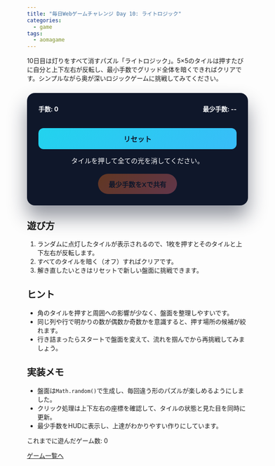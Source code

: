 ```yaml
---
title: "毎日Webゲームチャレンジ Day 10: ライトロジック"
categories:
  - game
tags:
  - aomagame
---
```


10日目は灯りをすべて消すパズル「ライトロジック」。5×5のタイルは押すたびに自分と上下左右が反転し、最小手数でグリッド全体を暗くできればクリアです。シンプルながら奥が深いロジックゲームに挑戦してみてください。

<style>
#light-logic-game {
  max-width: 480px;
  margin: 24px auto;
  padding: 26px;
  border-radius: 18px;
  background: #0f172a;
  color: #f8fafc;
  box-shadow: 0 26px 44px rgba(15, 23, 42, 0.45);
  text-align: center;
  font-family: "Inter", "Hiragino Kaku Gothic ProN", sans-serif;
}
#light-logic-game .hud {
  display: flex;
  justify-content: space-between;
  align-items: center;
  gap: 12px;
  flex-wrap: wrap;
  margin-bottom: 16px;
  font-weight: 700;
}
#light-logic-game .board {
  display: grid;
  grid-template-columns: repeat(5, 1fr);
  gap: 8px;
  margin: 0 auto 18px;
}
#light-logic-game button.tile {
  aspect-ratio: 1 / 1;
  border: none;
  border-radius: 14px;
  background: #facc15;
  box-shadow: inset 0 0 12px rgba(15, 23, 42, 0.25);
  transition: background 0.15s ease, transform 0.1s ease, box-shadow 0.1s ease;
  cursor: pointer;
}
#light-logic-game button.tile.off {
  background: #1e293b;
  box-shadow: inset 0 0 10px rgba(148, 163, 184, 0.2);
}
#light-logic-game button.tile:hover {
  transform: translateY(-1px);
}
#light-logic-game .start {
  width: 100%;
  border: none;
  border-radius: 12px;
  padding: 12px 18px;
  background: linear-gradient(135deg, #22d3ee, #38bdf8);
  color: #0f172a;
  font-size: 1rem;
  font-weight: 700;
  cursor: pointer;
  transition: transform 0.12s ease, box-shadow 0.12s ease;
}
#light-logic-game .start:hover:not(:disabled) {
  transform: translateY(-1px);
  box-shadow: 0 18px 30px rgba(56, 189, 248, 0.35);
}
#light-logic-game .start:disabled {
  opacity: 0.35;
  cursor: not-allowed;
  box-shadow: none;
}
#light-logic-game .log {
  margin-top: 14px;
  font-size: 0.95rem;
  min-height: 24px;
}
#light-logic-game .actions {
  margin-top: 18px;
  display: flex;
  justify-content: center;
}
#light-logic-game .share-button {
  border: none;
  border-radius: 9999px;
  padding: 12px 24px;
  font-size: 0.95rem;
  font-weight: 700;
  background: linear-gradient(135deg, #f97316, #fb7185);
  color: #0f172a;
  cursor: pointer;
  box-shadow: 0 18px 36px rgba(251, 113, 133, 0.35);
  transition: transform 0.12s ease, box-shadow 0.12s ease, opacity 0.12s ease;
}
#light-logic-game .share-button:hover:not(:disabled) {
  transform: translateY(-1px);
  box-shadow: 0 22px 40px rgba(251, 113, 133, 0.45);
}
#light-logic-game .share-button:disabled {
  opacity: 0.35;
  cursor: not-allowed;
  box-shadow: none;
}
</style>

<div id="light-logic-game">
  <div class="hud">
    <span class="moves">手数: 0</span>
    <span class="best">最少手数: --</span>
  </div>
  <div class="board"></div>
  <button type="button" class="start">リセット</button>
  <p class="log">タイルを押して全ての光を消してください。</p>
  <div class="actions">
    <button type="button" class="share-button" disabled>最少手数をXで共有</button>
  </div>
</div>

<script>
(() => {
  const root = document.getElementById('light-logic-game');
  if (!root) {
    return;
  }

  const boardEl = root.querySelector('.board');
  const movesEl = root.querySelector('.moves');
  const bestEl = root.querySelector('.best');
  const startButton = root.querySelector('.start');
  const logEl = root.querySelector('.log');
  const shareButton = root.querySelector('.share-button');
  const getPlayCountEl = () => document.querySelector('[data-aomagame-play-count]');

  const size = 5;
  const storageKey = 'aomagame:best:light-logic';
  const playedKey = 'aomagame:played:light-logic';

  let tiles = [];
  let moves = 0;
  let bestMoves = null;
  let storageAvailable = false;

  const updatePlayCount = () => {
    const counterEl = getPlayCountEl();
    if (!counterEl) {
      return;
    }
    try {
      let total = 0;
      for (let i = 0; i < localStorage.length; i += 1) {
        const key = localStorage.key(i);
        if (typeof key !== 'string' || !key.startsWith('aomagame:played:')) {
          continue;
        }
        const value = Number.parseInt(localStorage.getItem(key) ?? '0', 10);
        if (!Number.isNaN(value) && value > 0) {
          total += 1;
        }
      }
      counterEl.textContent = total;
    } catch (error) {
      counterEl.textContent = '0';
    }
  };

  const markPlayed = () => {
    if (!storageAvailable) {
      return;
    }
    try {
      const current = Number.parseInt(localStorage.getItem(playedKey) ?? '0', 10);
      const next = Number.isNaN(current) ? 1 : current + 1;
      localStorage.setItem(playedKey, String(next));
    } catch (error) {
      return;
    }
    updatePlayCount();
  };

  const detectStorage = () => {
    try {
      const testKey = `${storageKey}-test`;
      localStorage.setItem(testKey, '1');
      localStorage.removeItem(testKey);
      storageAvailable = true;
    } catch (error) {
      storageAvailable = false;
    }
  };

  const loadBest = () => {
    if (!storageAvailable) {
      return;
    }
    const stored = localStorage.getItem(storageKey);
    if (!stored) {
      return;
    }
    const value = Number.parseInt(stored, 10);
    if (!Number.isNaN(value) && value > 0) {
      bestMoves = value;
      bestEl.textContent = `最少手数: ${bestMoves}`;
      shareButton.disabled = false;
    }
  };

  const saveBest = () => {
    if (!storageAvailable || bestMoves === null) {
      return;
    }
    localStorage.setItem(storageKey, String(bestMoves));
  };

  const indexFromCoord = (row, col) => row * size + col;

  const toggle = (row, col) => {
    if (row < 0 || row >= size || col < 0 || col >= size) {
      return;
    }
    const tile = tiles[indexFromCoord(row, col)];
    tile.state = !tile.state;
    tile.button.classList.toggle('off', !tile.state);
  };

  const updateHud = () => {
    movesEl.textContent = `手数: ${moves}`;
    bestEl.textContent = `最少手数: ${bestMoves === null ? '--' : bestMoves}`;
    shareButton.disabled = bestMoves === null;
  };

  const isCleared = () => tiles.every((tile) => tile.state === false);

  const handleTileClick = (tile) => {
    moves += 1;
    toggle(tile.row, tile.col);
    toggle(tile.row - 1, tile.col);
    toggle(tile.row + 1, tile.col);
    toggle(tile.row, tile.col - 1);
    toggle(tile.row, tile.col + 1);
    updateHud();
    if (isCleared()) {
      if (bestMoves === null || moves < bestMoves) {
        bestMoves = moves;
        saveBest();
        logEl.textContent = `クリア！手数は ${moves}。ベスト更新です。`;
        shareButton.disabled = false;
      } else {
        logEl.textContent = `クリア！手数は ${moves}。次はさらに減らしてみよう。`;
      }
    }
  };

  const buildBoard = () => {
    boardEl.innerHTML = '';
    tiles = [];
    moves = 0;
    const pattern = Array.from({ length: size * size }, () => Math.random() < 0.5);
    pattern.forEach((state, index) => {
      const button = document.createElement('button');
      button.type = 'button';
      button.className = `tile ${state ? '' : 'off'}`;
      const row = Math.floor(index / size);
      const col = index % size;
      const tile = { row, col, state, button };
      button.addEventListener('click', () => {
        handleTileClick(tile);
      });
      tiles.push(tile);
      boardEl.appendChild(button);
    });
    logEl.textContent = 'ランダムな盤面がセットされました。全消灯を目指しましょう。';
    updateHud();
  };

 startButton.addEventListener('click', () => {
    markPlayed();
    buildBoard();
  });

  if (shareButton) {
    shareButton.addEventListener('click', (event) => {
      event.preventDefault();
      if (bestMoves === null) {
        return;
      }
      const text = `ライトロジックで最少手数 ${bestMoves} を達成！ #aomagame`;
      const shareUrl = new URL('https://twitter.com/intent/tweet');
      shareUrl.searchParams.set('text', text);
      shareUrl.searchParams.set('url', window.location.href);
      window.open(shareUrl.toString(), '_blank', 'noopener');
    });
  }

  detectStorage();
  loadBest();
  if (document.readyState === 'loading') {
    document.addEventListener('DOMContentLoaded', updatePlayCount, { once: true });
  } else {
    updatePlayCount();
  }
  buildBoard();
})();
</script>

## 遊び方
1. ランダムに点灯したタイルが表示されるので、1枚を押すとそのタイルと上下左右が反転します。
2. すべてのタイルを暗く（オフ）すればクリアです。
3. 解き直したいときはリセットで新しい盤面に挑戦できます。

## ヒント
- 角のタイルを押すと周囲への影響が少なく、盤面を整理しやすいです。
- 同じ列や行で明かりの数が偶数か奇数かを意識すると、押す場所の候補が絞れます。
- 行き詰まったらスタートで盤面を変えて、流れを掴んでから再挑戦してみましょう。

## 実装メモ
- 盤面は`Math.random()`で生成し、毎回違う形のパズルが楽しめるようにしました。
- クリック処理は上下左右の座標を確認して、タイルの状態と見た目を同時に更新。
- 最少手数をHUDに表示し、上達がわかりやすい作りにしています。


<p class="game-progress">これまでに遊んだゲーム数: <span data-aomagame-play-count>0</span></p>
<p class="game-link"><a href="http://localhost:4000/tags/#aomagame">ゲーム一覧へ</a></p>
